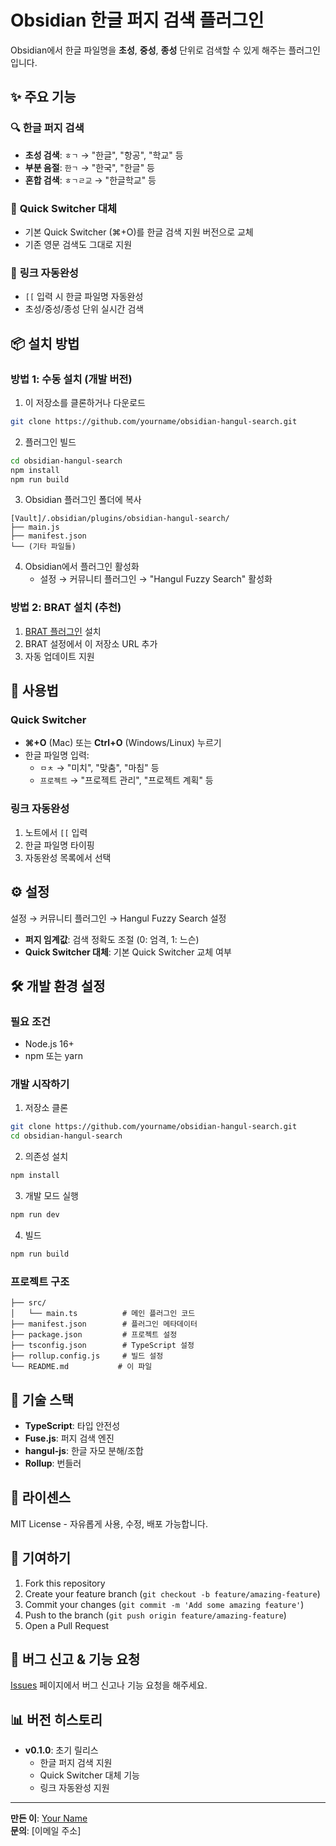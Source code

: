 # Obsidian 한글 퍼지 검색 플러그인

Obsidian에서 한글 파일명을 **초성**, **중성**, **종성** 단위로 검색할 수 있게 해주는 플러그인입니다.

## ✨ 주요 기능

### 🔍 **한글 퍼지 검색**
- **초성 검색**: `ㅎㄱ` → "한글", "항공", "학교" 등
- **부분 음절**: `한ㄱ` → "한국", "한글" 등  
- **혼합 검색**: `ㅎㄱㄹ교` → "한글학교" 등

### 🚀 **Quick Switcher 대체**
- 기본 Quick Switcher (⌘+O)를 한글 검색 지원 버전으로 교체
- 기존 영문 검색도 그대로 지원

### 🔗 **링크 자동완성**
- `[[` 입력 시 한글 파일명 자동완성
- 초성/중성/종성 단위 실시간 검색

## 📦 설치 방법

### 방법 1: 수동 설치 (개발 버전)

1. 이 저장소를 클론하거나 다운로드
```bash
git clone https://github.com/yourname/obsidian-hangul-search.git
```

2. 플러그인 빌드
```bash
cd obsidian-hangul-search
npm install
npm run build
```

3. Obsidian 플러그인 폴더에 복사
```
[Vault]/.obsidian/plugins/obsidian-hangul-search/
├── main.js
├── manifest.json
└── (기타 파일들)
```

4. Obsidian에서 플러그인 활성화
   - 설정 → 커뮤니티 플러그인 → "Hangul Fuzzy Search" 활성화

### 방법 2: BRAT 설치 (추천)

1. [BRAT 플러그인](https://github.com/TfTHacker/obsidian42-brat) 설치
2. BRAT 설정에서 이 저장소 URL 추가
3. 자동 업데이트 지원

## 🎯 사용법

### Quick Switcher
- **⌘+O** (Mac) 또는 **Ctrl+O** (Windows/Linux) 누르기
- 한글 파일명 입력:
  - `ㅁㅊ` → "미치", "맞춤", "마침" 등
  - `프로젝트` → "프로젝트 관리", "프로젝트 계획" 등

### 링크 자동완성
1. 노트에서 `[[` 입력
2. 한글 파일명 타이핑
3. 자동완성 목록에서 선택

## ⚙️ 설정

설정 → 커뮤니티 플러그인 → Hangul Fuzzy Search 설정

- **퍼지 임계값**: 검색 정확도 조절 (0: 엄격, 1: 느슨)
- **Quick Switcher 대체**: 기본 Quick Switcher 교체 여부

## 🛠 개발 환경 설정

### 필요 조건
- Node.js 16+ 
- npm 또는 yarn

### 개발 시작하기

1. 저장소 클론
```bash
git clone https://github.com/yourname/obsidian-hangul-search.git
cd obsidian-hangul-search
```

2. 의존성 설치
```bash
npm install
```

3. 개발 모드 실행
```bash
npm run dev
```

4. 빌드
```bash
npm run build
```

### 프로젝트 구조
```
├── src/
│   └── main.ts          # 메인 플러그인 코드
├── manifest.json        # 플러그인 메타데이터
├── package.json         # 프로젝트 설정
├── tsconfig.json        # TypeScript 설정
├── rollup.config.js     # 빌드 설정
└── README.md           # 이 파일
```

## 🔧 기술 스택

- **TypeScript**: 타입 안전성
- **Fuse.js**: 퍼지 검색 엔진  
- **hangul-js**: 한글 자모 분해/조합
- **Rollup**: 번들러

## 📝 라이센스

MIT License - 자유롭게 사용, 수정, 배포 가능합니다.

## 🤝 기여하기

1. Fork this repository
2. Create your feature branch (`git checkout -b feature/amazing-feature`)
3. Commit your changes (`git commit -m 'Add some amazing feature'`)
4. Push to the branch (`git push origin feature/amazing-feature`)
5. Open a Pull Request

## 🐛 버그 신고 & 기능 요청

[Issues](https://github.com/yourname/obsidian-hangul-search/issues) 페이지에서 버그 신고나 기능 요청을 해주세요.

## 📊 버전 히스토리

- **v0.1.0**: 초기 릴리스
  - 한글 퍼지 검색 지원
  - Quick Switcher 대체 기능
  - 링크 자동완성 지원

---

**만든 이**: [Your Name](https://github.com/yourname)  
**문의**: [이메일 주소]